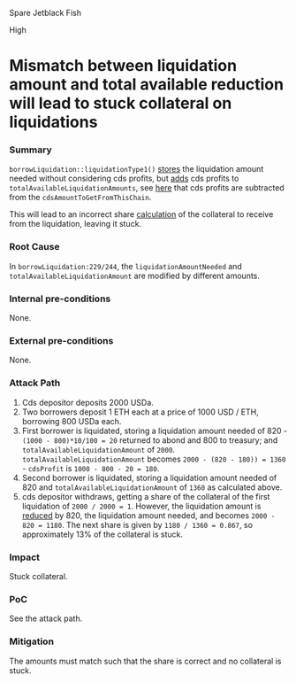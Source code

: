 Spare Jetblack Fish

High

# Mismatch between liquidation amount and total available reduction will lead to stuck collateral on liquidations

### Summary

`borrowLiquidation::liquidationType1()` [stores](https://github.com/sherlock-audit/2024-11-autonomint/blob/main/Blockchain/Blockchian/contracts/Core_logic/borrowLiquidation.sol#L229) the liquidation amount needed without considering cds profits, but [adds](https://github.com/sherlock-audit/2024-11-autonomint/blob/main/Blockchain/Blockchian/contracts/Core_logic/borrowLiquidation.sol#L244) cds profits to `totalAvailableLiquidationAmounts`, see [here](https://github.com/sherlock-audit/2024-11-autonomint/blob/main/Blockchain/Blockchian/contracts/Core_logic/borrowLiquidation.sol#L238) that cds profits are subtracted from the `cdsAmountToGetFromThisChain`.

This will lead to an incorrect share [calculation](https://github.com/sherlock-audit/2024-11-autonomint/blob/main/Blockchain/Blockchian/contracts/lib/CDSLib.sol#L643-L648) of the collateral to receive from the liquidation, leaving it stuck.

### Root Cause

In `borrowLiquidation:229/244`, the `liquidationAmountNeeded` and `totalAvailableLiquidationAmount` are modified by different amounts.

### Internal pre-conditions

None.

### External pre-conditions

None.

### Attack Path

1. Cds depositor deposits 2000 USDa.
2. Two borrowers deposit 1 ETH each at a price of 1000 USD / ETH, borrowing 800 USDa each.
3. First borrower is liquidated, storing a liquidation amount needed of 820 - `(1000 - 800)*10/100 = 20` returned to abond and 800 to treasury; and `totalAvailableLiquidationAmount` of `2000`.  `totalAvailableLiquidationAmount` becomes `2000 - (820 - 180)) = 1360` - `cdsProfit` is `1000 - 800 - 20 = 180`.
4. Second borrower is liquidated, storing a liquidation amount needed of 820 and `totalAvailableLiquidationAmount` of `1360` as calculated above.
5. cds depositor withdraws, getting a share of the collateral of the first liquidation of `2000 / 2000 = 1`. However, the liquidation amount is [reduced](https://github.com/sherlock-audit/2024-11-autonomint/blob/main/Blockchain/Blockchian/contracts/lib/CDSLib.sol#L648) by 820, the liquidation amount needed, and becomes `2000 - 820 = 1180`. The next share is given by `1180 / 1360 = 0.867`, so approximately 13% of the collateral is stuck.

### Impact

Stuck collateral.

### PoC

See the attack path.

### Mitigation

The amounts must match such that the share is correct and no collateral is stuck.